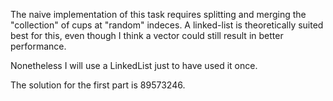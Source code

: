 The naive implementation of this task requires splitting and merging the "collection" of cups at "random" indeces.
A linked-list is theoretically suited best for this, even though I think a vector could still result in better performance.

Nonetheless I will use a LinkedList just to have used it once.

The solution for the first part is 89573246.
